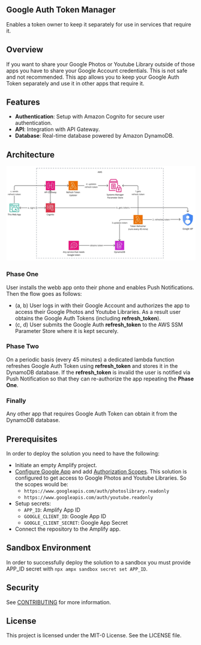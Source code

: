## Google Auth Token Manager

Enables a token owner to keep it separately for use in services that require it.

## Overview

If you want to share your Google Photos or Youtube Library outside of those apps you have to share your Google Account credentials.
This is not safe and not recommended. This app allows you to keep your Google Auth Token separately and use it in other apps that require it.

## Features

- **Authentication**: Setup with Amazon Cognito for secure user authentication.
- **API**: Integration with API Gateway.
- **Database**: Real-time database powered by Amazon DynamoDB.

## Architecture
![Google Auth Token Manager](google_auth.jpg "Google Auth Token Manager")
### Phase One
User installs the webb app onto their phone and enables Push Notifications. Then the flow goes as follows:

- (a, b) User logs in with their Google Account and authorizes the app to access their Google Photos and Youtube Libraries.
As a result user obtains the Google Auth Tokens (including __refresh_token__).
- (c, d) User submits the Google Auth __refresh_token__ to the AWS SSM Parameter Store where it is kept securely.

### Phase Two
On a periodic basis (every 45 minutes) a dedicated lambda function refreshes Google Auth Token using __refresh_token__ 
and stores it in the DynamoDB database. If the __refresh_token__ is invalid the user is notified via Push Notification
so that they can re-authorize the app repeating the __Phase One__.

### Finally
Any other app that requires Google Auth Token can obtain it from the DynamoDB database.

## Prerequisites
In order to deploy the solution you need to have the following:
- Initiate an empty Amplify project.
- [Configure Google App](https://developers.google.com/photos/library/guides/get-started#configure-app) 
and add [Authorization Scopes](https://developers.google.com/photos/library/guides/authorization).
This solution is configured to get access to Google Photos and Youtube Libraries. So the scopes would be:
  - `https://www.googleapis.com/auth/photoslibrary.readonly`
  - `https://www.googleapis.com/auth/youtube.readonly`
- Setup secrets:
  - `APP_ID`: Amplify App ID
  - `GOOGLE_CLIENT_ID`: Google App ID
  - `GOOGLE_CLIENT_SECRET`: Google App Secret
- Connect the repository to the Amplify app.

## Sandbox Environment
In order to successfully deploy the solution to a sandbox you must provide APP_ID secret with `npx ampx sandbox secret set APP_ID`.

## Security

See [CONTRIBUTING](CONTRIBUTING.md#security-issue-notifications) for more information.

## License

This project is licensed under the MIT-0 License. See the LICENSE file.